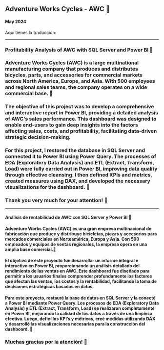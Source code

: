 ## Adventure Works Cycles - AWC 🌱
#### May 2024

Aquí tienes la traducción:

---

### Profitability Analysis of AWC with SQL Server and Power BI 💬

### Adventure Works Cycles (AWC) is a large multinational manufacturing company that produces and distributes bicycles, parts, and accessories for commercial markets across North America, Europe, and Asia. With 500 employees and regional sales teams, the company operates on a wide commercial base. 👋

### The objective of this project was to develop a comprehensive and interactive report in Power BI, providing a detailed analysis of AWC's sales performance. This dashboard was designed to enable end-users to gain deep insights into the factors affecting sales, costs, and profitability, facilitating data-driven strategic decision-making.

### For this project, I restored the database in SQL Server and connected it to Power BI using Power Query. The processes of EDA (Exploratory Data Analysis) and ETL (Extract, Transform, Load) were fully carried out in Power BI, improving data quality through effective cleansing. I then defined KPIs and metrics, created measures using DAX, and developed the necessary visualizations for the dashboard. 🧐

### Thank you very much for your attention! 🚨

---



#### Análisis de rentabilidad de AWC con SQL Server y Power BI 💬

#### Adventure Works Cycles (AWC) es una gran empresa multinacional de fabricación que produce y distribuye bicicletas, piezas y accesorios para mercados comerciales en Norteamérica, Europa y Asia. Con 500 empleados y equipos de ventas regionales, la empresa opera en una amplia base comercial.👋

#### El objetivo de este proyecto fue desarrollar un informe integral e interactivo en Power BI, proporcionando un análisis detallado del rendimiento de las ventas en AWC. Este dashboard fue diseñado para permitir a los usuarios finales comprender profundamente los factores que afectan las ventas, los costos y la rentabilidad, facilitando la toma de decisiones estratégicas basadas en datos.

#### Para este proyecto, restauré la base de datos en SQL Server y la conecté a Power BI mediante Power Query. Los procesos de EDA (Exploratory Data Analysis) y ETL (Extract, Transform, Load) se realizaron completamente en Power BI, mejorando la calidad de los datos a través de una limpieza efectiva. Luego, definí los KPI’s y métricas, creé medidas utilizando DAX y desarrollé las visualizaciones necesarias para la construcción del dashboard. 🧐

### Muchas gracias por la atención! 🚨